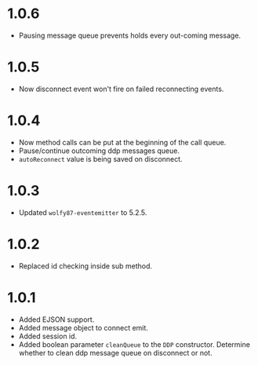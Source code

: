 # 1.0.6

* Pausing message queue prevents holds every out-coming message.

# 1.0.5

* Now disconnect event won't fire on failed reconnecting events.

# 1.0.4

* Now method calls can be put at the beginning of the call queue.
* Pause/continue outcoming ddp messages queue.
* `autoReconnect` value is being saved on disconnect.

# 1.0.3

* Updated `wolfy87-eventemitter` to 5.2.5.

# 1.0.2

* Replaced id checking inside sub method.

# 1.0.1

* Added EJSON support.
* Added message object to connect emit.
* Added session id.
* Added boolean parameter `cleanQueue` to the `DDP` constructor.
  Determine whether to clean ddp message queue on disconnect or not.
